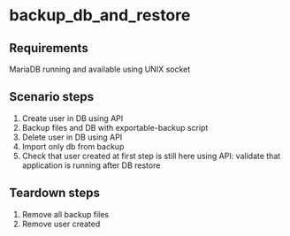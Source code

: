 # backup_db_and_restore

## Requirements
MariaDB running and available using UNIX socket

## Scenario steps
1. Create user in DB using API
2. Backup files and DB with exportable-backup script
3. Delete user in DB using API
4. Import only db from backup
5. Check that user created at first step is still here using API: validate
   that application is running after DB restore

## Teardown steps
1. Remove all backup files
2. Remove user created
